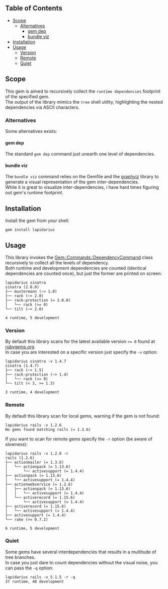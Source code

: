 ## Table of Contents

* [Scope](#scope)
  * [Alternatives](#alternatives)
    * [gem dep](#gem-dep)
    * [bundle viz](#bundle-viz)
* [Installation](#installation)
* [Usage](#usage)
    * [Version](#version)
    * [Remote](#remote)
    * [Quiet](#quiet)

## Scope
This gem is aimed to recursively collect the `runtime dependencies` footprint of the specified gem.  
The output of the library mimics the `tree` shell utility, highlighting the nested dependencies via ASCII characters.

### Alternatives
Some alternatives exists: 

#### gem dep
The standard `gem dep` command just unearth one level of dependencies.

#### bundle viz
The `bundle viz` command relies on the Gemfile and the [graphviz](http://www.graphviz.org/) library to generate a visual representation of the gem inter-dependencies.  
While it is great to visualize inter-dependencies, i have hard times figuring out gem's  runtime footprint.

## Installation
Install the gem from your shell:
```shell
gem install lapidarius
```

## Usage
This library invokes the [Gem::Commands::DependencyCommand](https://github.com/rubygems/rubygems/blob/master/lib/rubygems/commands/dependency_command.rb) class recursively to collect all the levels of dependency.  
Both runtime and development dependencies are counted (identical dependencies are counted once), but just the former are printed on screen:

```shell
lapidarius sinatra
sinatra (2.0.0)
├── mustermann (~> 1.0)
├── rack (~> 2.0)
├── rack-protection (= 2.0.0)
│   └── rack (>= 0)
└── tilt (~> 2.0)

4 runtime, 5 development
```

### Version
By default this library scans for the latest available version `>= 0` found at [rubygems.org](https://rubygems.org/).  
In case you are interested on a specific version just specify the `-v` option:
```shell
lapidarius sinatra -v 1.4.7
sinatra (1.4.7)
├── rack (~> 1.5)
├── rack-protection (~> 1.4)
│   └── rack (>= 0)
└── tilt (< 3, >= 1.3)

3 runtime, 4 development
```

### Remote
By default this library scan for local gems, warning if the gem is not found:
```shell
lapidarius rails -v 1.2.6
No gems found matching rails (= 1.2.6)
```

If you want to scan for remote gems specify the `-r` option (be aware of slowness):
```shell
lapidarius rails -v 1.2.6 -r
rails (1.2.6)
├── actionmailer (= 1.3.6)
│   └── actionpack (= 1.13.6)
│       └── activesupport (= 1.4.4)
├── actionpack (= 1.13.6)
│   └── activesupport (= 1.4.4)
├── actionwebservice (= 1.2.6)
│   ├── actionpack (= 1.13.6)
│   │   └── activesupport (= 1.4.4)
│   └── activerecord (= 1.15.6)
│       └── activesupport (= 1.4.4)
├── activerecord (= 1.15.6)
│   └── activesupport (= 1.4.4)
├── activesupport (= 1.4.4)
└── rake (>= 0.7.2)

6 runtime, 5 development
```

### Quiet
Some gems have several interdependencies that results in a multitude of tree branches.  
In case you just dare to count dependencies without the visual noise, you can pass the `-q` option:
```shell
lapidarius rails -v 5.1.5 -r -q
37 runtime, 48 development
```
